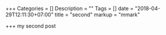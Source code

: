 +++
Categories = []
Description = ""
Tags = []
date = "2018-04-29T12:11:30+07:00"
title = "second"
markup = "mmark"

+++
my second post
